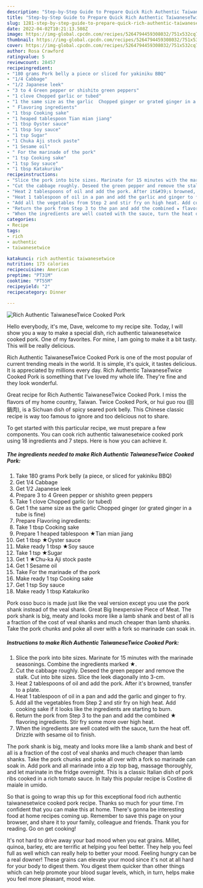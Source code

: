 ```yaml
---
description: "Step-by-Step Guide to Prepare Quick Rich Authentic TaiwaneseTwice Cooked Pork"
title: "Step-by-Step Guide to Prepare Quick Rich Authentic TaiwaneseTwice Cooked Pork"
slug: 1281-step-by-step-guide-to-prepare-quick-rich-authentic-taiwanesetwice-cooked-pork
date: 2022-04-02T10:21:13.508Z
image: https://img-global.cpcdn.com/recipes/5264794459308032/751x532cq70/rich-authentic-taiwanesetwice-cooked-pork-recipe-main-photo.jpg
thumbnail: https://img-global.cpcdn.com/recipes/5264794459308032/751x532cq70/rich-authentic-taiwanesetwice-cooked-pork-recipe-main-photo.jpg
cover: https://img-global.cpcdn.com/recipes/5264794459308032/751x532cq70/rich-authentic-taiwanesetwice-cooked-pork-recipe-main-photo.jpg
author: Rosa Crawford
ratingvalue: 5
reviewcount: 28457
recipeingredient:
- "180 grams Pork belly a piece or sliced for yakiniku BBQ"
- "1/4 Cabbage"
- "1/2 Japanese leek"
- "3 to 4 Green pepper or shishito green peppers"
- "1 clove Chopped garlic or tubed"
- "1 the same size as the garlic  Chopped ginger or grated ginger in a tube is fine"
- " Flavoring ingredients"
- "1 tbsp Cooking sake"
- "1 heaped tablespoon Tian mian jiang"
- "1 tbsp Oyster sauce"
- "1 tbsp Soy sauce"
- "1 tsp Sugar"
- "1 Chuka Aji stock paste"
- "1 Sesame oil"
- " For the marinade of the pork"
- "1 tsp Cooking sake"
- "1 tsp Soy sauce"
- "1 tbsp Katakuriko"
recipeinstructions:
- "Slice the pork into bite sizes. Marinate for 15 minutes with the marinade seasonings. Combine the ingredients marked ★."
- "Cut the cabbage roughly. Deseed the green pepper and remove the stalk. Cut into bite sizes. Slice the leek diagonally into 3-cm."
- "Heat 2 tablespoons of oil and add the pork. After it&#39;s browned, transfer to a plate."
- "Heat 1 tablespoon of oil in a pan and add the garlic and ginger to fry."
- "Add all the vegetables from Step 2 and stir fry on high heat. Add cooking sake if it looks like the ingredients are starting to burn."
- "Return the pork from Step 3 to the pan and add the combined ★ flavoring ingredients. Stir fry some more over high heat."
- "When the ingredients are well coated with the sauce, turn the heat off. Drizzle with sesame oil to finish."
categories:
- Recipe
tags:
- rich
- authentic
- taiwanesetwice

katakunci: rich authentic taiwanesetwice 
nutrition: 173 calories
recipecuisine: American
preptime: "PT31M"
cooktime: "PT55M"
recipeyield: "2"
recipecategory: Dinner

---
```



![Rich Authentic TaiwaneseTwice Cooked Pork](https://img-global.cpcdn.com/recipes/5264794459308032/751x532cq70/rich-authentic-taiwanesetwice-cooked-pork-recipe-main-photo.jpg)

Hello everybody, it's me, Dave, welcome to my recipe site. Today, I will show you a way to make a special dish, rich authentic taiwanesetwice cooked pork. One of my favorites. For mine, I am going to make it a bit tasty. This will be really delicious.

Rich Authentic TaiwaneseTwice Cooked Pork is one of the most popular of current trending meals in the world. It is simple, it's quick, it tastes delicious. It is appreciated by millions every day. Rich Authentic TaiwaneseTwice Cooked Pork is something that I've loved my whole life. They're fine and they look wonderful.

Great recipe for Rich Authentic TaiwaneseTwice Cooked Pork. I miss the flavors of my home country, Taiwan. Twice Cooked Pork, or hui guo rou (回鍋肉), is a Sichuan dish of spicy seared pork belly. This Chinese classic recipe is way too famous to ignore and too delicious not to share.


To get started with this particular recipe, we must prepare a few components. You can cook rich authentic taiwanesetwice cooked pork using 18 ingredients and 7 steps. Here is how you can achieve it.

<!--inarticleads1-->

##### The ingredients needed to make Rich Authentic TaiwaneseTwice Cooked Pork:

1. Take 180 grams Pork belly (a piece, or sliced for yakiniku BBQ)
1. Get 1/4 Cabbage
1. Get 1/2 Japanese leek
1. Prepare 3 to 4 Green pepper or shishito green peppers
1. Take 1 clove Chopped garlic (or tubed)
1. Get 1 the same size as the garlic  Chopped ginger (or grated ginger in a tube is fine)
1. Prepare  Flavoring ingredients:
1. Take 1 tbsp Cooking sake
1. Prepare 1 heaped tablespoon ★Tian mian jiang
1. Get 1 tbsp ★Oyster sauce
1. Make ready 1 tbsp ★Soy sauce
1. Take 1 tsp ★Sugar
1. Get 1 ★Chu-ka Aji stock paste
1. Get 1 Sesame oil
1. Take  For the marinade of the pork
1. Make ready 1 tsp Cooking sake
1. Get 1 tsp Soy sauce
1. Make ready 1 tbsp Katakuriko


Pork osso buco is made just like the veal version except you use the pork shank instead of the veal shank. Great Big Inexpensive Piece of Meat. The pork shank is big, meaty and looks more like a lamb shank and best of all is a fraction of the cost of veal shanks and much cheaper than lamb shanks. Take the pork chunks and poke all over with a fork so marinade can soak in. 

<!--inarticleads2-->

##### Instructions to make Rich Authentic TaiwaneseTwice Cooked Pork:

1. Slice the pork into bite sizes. Marinate for 15 minutes with the marinade seasonings. Combine the ingredients marked ★.
1. Cut the cabbage roughly. Deseed the green pepper and remove the stalk. Cut into bite sizes. Slice the leek diagonally into 3-cm.
1. Heat 2 tablespoons of oil and add the pork. After it&#39;s browned, transfer to a plate.
1. Heat 1 tablespoon of oil in a pan and add the garlic and ginger to fry.
1. Add all the vegetables from Step 2 and stir fry on high heat. Add cooking sake if it looks like the ingredients are starting to burn.
1. Return the pork from Step 3 to the pan and add the combined ★ flavoring ingredients. Stir fry some more over high heat.
1. When the ingredients are well coated with the sauce, turn the heat off. Drizzle with sesame oil to finish.


The pork shank is big, meaty and looks more like a lamb shank and best of all is a fraction of the cost of veal shanks and much cheaper than lamb shanks. Take the pork chunks and poke all over with a fork so marinade can soak in. Add pork and all marinade into a zip top bag, massage thoroughly, and let marinate in the fridge overnight. This is a classic Italian dish of pork ribs cooked in a rich tomato sauce. In Italy this popular recipe is Costine di maiale in umido. 

So that is going to wrap this up for this exceptional food rich authentic taiwanesetwice cooked pork recipe. Thanks so much for your time. I'm confident that you can make this at home. There's gonna be interesting food at home recipes coming up. Remember to save this page on your browser, and share it to your family, colleague and friends. Thank you for reading. Go on get cooking!

It's not hard to drive away your bad mood when you eat grains. Millet, quinoa, barley, etc are terrific at helping you feel better. They help you feel full as well which can really help to better your mood. Feeling hungry can be a real downer! These grains can elevate your mood since it's not at all hard for your body to digest them. You digest them quicker than other things which can help promote your blood sugar levels, which, in turn, helps make you feel more pleasant, mood wise.
